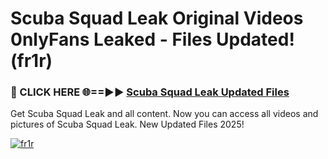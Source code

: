 # Scuba Squad Leak Original Videos 0nlyFans Leaked - Files Updated! (fr1r)

<h3>🔴 CLICK HERE 🌐==►► <a href="https://tinyurl.com/3hn5wdd3" rel="nofollow">Scuba Squad Leak Updated Files</a></h3>

Get Scuba Squad Leak and all content. Now you can access all videos and pictures of Scuba Squad Leak. New Updated Files 2025!

[![fr1r](https://i.imgur.com/4HnBqBT.gif)](https://tinyurl.com/3hn5wdd3)
